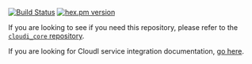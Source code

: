 [![Build Status](https://secure.travis-ci.org/CloudI/cloudi_service_health_check.png?branch=master)](http://travis-ci.org/CloudI/cloudi_service_health_check)
[![hex.pm version](https://img.shields.io/hexpm/v/cloudi_service_health_check.svg)](https://hex.pm/packages/cloudi_service_health_check)

If you are looking to see if you need this repository, please refer to the [`cloudi_core` repository](https://github.com/CloudI/cloudi_core#about).

If you are looking for CloudI service integration documentation, [go here](https://github.com/CloudI/CloudI#integration).

